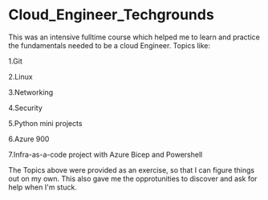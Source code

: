 # Cloud_Engineer_Techgrounds

This was an intensive fulltime course which helped me to learn and practice the fundamentals needed to be a cloud Engineer.
Topics like:

1.Git

2.Linux

3.Networking

4.Security

5.Python mini projects

6.Azure 900

7.Infra-as-a-code project with Azure Bicep and Powershell

The Topics above were provided as an exercise, so that I can figure things out on my own. This also gave me the opprotunities to discover and ask for help when I'm stuck.


